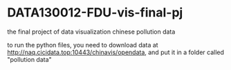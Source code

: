 # DATA130012-FDU-vis-final-pj
the final project of data visualization chinese pollution data


to run the python files, you need to download data at http://naq.cicidata.top:10443/chinavis/opendata, and put it in a folder called "pollution data"
